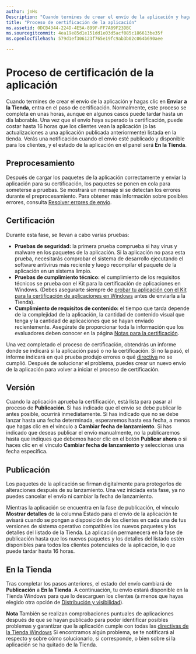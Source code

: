 ```yaml
---
author: jnHs
Description: "Cuando termines de crear el envío de la aplicación y hagas clic en Enviar a la Tienda, entra en el paso de certificación."
title: "Proceso de certificación de la aplicación"
ms.assetid: 0DCB4344-224D-4E5A-899F-FF7A89F23DBC
ms.sourcegitcommit: 4ea19e85d1e151dd1e03d5acf085c186613be35f
ms.openlocfilehash: 579d1ef306123f765e19fc9ab3b02c064b690aee

---
```


# Proceso de certificación de la aplicación


Cuando termines de crear el envío de la aplicación y hagas clic en **Enviar a la Tienda**, entra en el paso de certificación. Normalmente, este proceso se completa en unas horas, aunque en algunos casos puede tardar hasta un día laborable. Una vez que el envío haya superado la certificación, puede costar hasta 16 horas que los clientes vean la aplicación (o las actualizaciones a una aplicación publicada anteriormente) listada en la tienda. Verás una notificación cuando el envío esté publicado y disponible para los clientes, y el estado de la aplicación en el panel será **En la Tienda**.

## Preprocesamiento

Después de cargar los paquetes de la aplicación correctamente y enviar la aplicación para su certificación, los paquetes se ponen en cola para someterse a pruebas. Se mostrará un mensaje si se detectan los errores durante el preprocesamiento. Para obtener más información sobre posibles errores, consulta [Resolver errores de envío](resolve-submission-errors.md).

## Certificación

Durante esta fase, se llevan a cabo varias pruebas:

-   **Pruebas de seguridad:** la primera prueba comprueba si hay virus y malware en los paquetes de la aplicación. Si la aplicación no pasa esta prueba, necesitarás comprobar el sistema de desarrollo ejecutando el software antivirus más reciente y luego recompilar el paquete de la aplicación en un sistema limpio.
-   **Pruebas de cumplimiento técnico:** el cumplimiento de los requisitos técnicos se prueba con el Kit para la certificación de aplicaciones en Windows. (Debes asegurarte siempre de [probar tu aplicación con el Kit para la certificación de aplicaciones en Windows](../debug-test-perf/windows-app-certification-kit.md) antes de enviarla a la Tienda).
-   **Cumplimiento de requisitos de contenido:** el tiempo que tarda depende de la complejidad de la aplicación, la cantidad de contenido visual que tenga y la cantidad de aplicaciones que se hayan enviado recientemente. Asegúrate de proporcionar toda la información que los evaluadores deben conocer en la página [Notas para la certificación](notes-for-certification.md).

Una vez completado el proceso de certificación, obtendrás un informe donde se indicará si la aplicación pasó o no la certificación. Si no la pasó, el informe indicará en qué prueba produjo errores o qué [directiva](https://msdn.microsoft.com/library/windows/apps/dn764944) no se cumplió. Después de solucionar el problema, puedes crear un nuevo envío de la aplicación para volver a iniciar el proceso de certificación.

## Versión

Cuando la aplicación aprueba la certificación, está lista para pasar al proceso de **Publicación**. Si has indicado que el envío se debe publicar lo antes posible, ocurrirá inmediatamente. Si has indicado que no se debe lanzar hasta una fecha determinada, esperaremos hasta esa fecha, a menos que hagas clic en el vínculo a **Cambiar fecha de lanzamiento**. Si has indicado que deseas publicar el envío manualmente, no la publicaremos hasta que indiques que debemos hacer clic en el botón **Publicar ahora** o si haces clic en el vínculo **Cambiar fecha de lanzamiento** y seleccionas una fecha específica.

## Publicación

Los paquetes de la aplicación se firman digitalmente para protegerlos de alteraciones después de su lanzamiento. Una vez iniciada esta fase, ya no puedes cancelar el envío ni cambiar la fecha de lanzamiento.

Mientras la aplicación se encuentra en la fase de publicación, el vínculo **Mostrar detalles** de la columna Estado para el envío de la aplicación te avisará cuando se pongan a disposición de los clientes en cada una de tus versiones de sistema operativo compatibles los nuevos paquetes y los detalles del listado de la Tienda. La aplicación permanecerá en la fase de publicación hasta que los nuevos paquetes y los detalles del listado estén disponibles para todos los clientes potenciales de la aplicación, lo que puede tardar hasta 16 horas. 

## En la Tienda 

Tras completar los pasos anteriores, el estado del envío cambiará de **Publicación** a **En la Tienda**. A continuación, tu envío estará disponible en la Tienda Windows para que lo descarguen los clientes (a menos que hayas elegido otra opción de [Distribución y visibilidad](set-app-pricing-and-availability.md#distribution-and-visibility)). 

**Nota** También se realizan comprobaciones puntuales de aplicaciones después de que se hayan publicado para poder identificar posibles problemas y garantizar que la aplicación cumple con todas las [directivas de la Tienda Windows](https://msdn.microsoft.com/library/windows/apps/dn764944) Si encontramos algún problema, se te notificará al respecto y sobre cómo solucionarlo, si corresponde, o bien sobre si la aplicación se ha quitado de la Tienda.

 

 

 







<!--HONumber=Jun16_HO5-->


